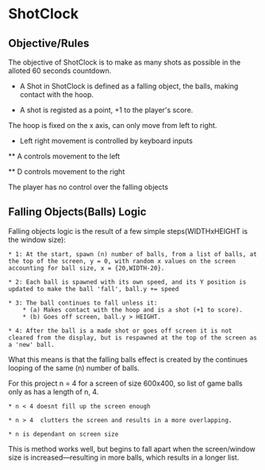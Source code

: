 # ShotClock


## Objective/Rules

The objective of ShotClock is to make as many shots as possible in the alloted 60 seconds countdown. 

* A Shot in ShotClock is defined as a falling object, the balls, making contact with the hoop.
    
* A shot is registed as a point, +1 to the player's score. 

The hoop is fixed on the x axis, can only move from left to right.

* Left right movement is controlled by keyboard inputs
    
** A controls movement to the left
        
** D controls movement to the right

The player has no control over the falling objects

## Falling Objects(Balls) Logic

Falling objects logic is the result of a few simple steps(WIDTHxHEIGHT is the window size):

    * 1: At the start, spawn (n) number of balls, from a list of balls, at the top of the screen, y = 0, with random x values on the screen accounting for ball size, x = {20,WIDTH-20}.

    * 2: Each ball is spawned with its own speed, and its Y position is updated to make the ball 'fall', ball.y += speed

    * 3: The ball continues to fall unless it:
        * (a) Makes contact with the hoop and is a shot (+1 to score).
        * (b) Goes off screen, ball.y > HEIGHT.

    * 4: After the ball is a made shot or goes off screen it is not cleared from the display, but is respawned at the top of the screen as a 'new' ball.
    
What this means is that the falling balls effect is created by the continues looping of the same (n) number of balls.

For this project n = 4 for a screen of size 600x400, so list of game balls only as has a length of n, 4.

    * n < 4 doesnt fill up the screen enough 
    
    * n > 4  clutters the screen and results in a more overlapping.
    
    * n is dependant on screen size

This is method works well, but begins to fall apart when the screen/window size is increased—resulting in more balls, which results in a longer list. 
